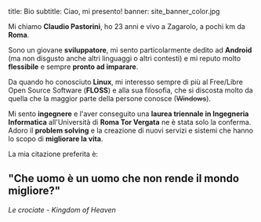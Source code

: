 title: Bio
subtitle: Ciao, mi presento!
banner: site_banner_color.jpg

Mi chiamo **Claudio Pastorini**, ho 23 anni e vivo a Zagarolo, a pochi km 
da **Roma**.

Sono un giovane **sviluppatore**, mi sento particolarmente dedito ad
**Android** (ma non disgusto anche altri linguaggi o altri contesti) e
mi reputo molto **flessibile** e sempre **pronto ad imparare**. 

Da quando ho conosciuto **Linux**, mi interesso sempre di più al 
Free/Libre Open Source Software (**FLOSS**) e alla sua filosofia, che si 
discosta molto da quella che la maggior parte della persone conosce (<del>Windows</del>). 

Mi sento **ingegnere** e l'aver conseguito una **laurea triennale 
in Ingegneria Informatica** all'Università di **Roma Tor Vergata** ne è stata
solo la conferma. Adoro il **problem solving** e 
la creazione di nuovi servizi e sistemi che hanno lo scopo di **migliorare
la vita**.

La mia citazione preferita è:

<h2 class="quote">"Che uomo è un uomo che non rende il mondo migliore?"</h2>
<p class="quote-from"><em>Le crociate - Kingdom of Heaven</em></p>